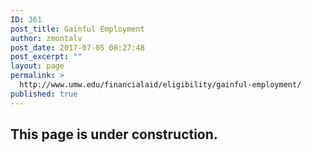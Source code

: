 ```yaml
---
ID: 361
post_title: Gainful Employment
author: zmontalv
post_date: 2017-07-05 08:27:48
post_excerpt: ""
layout: page
permalink: >
  http://www.umw.edu/financialaid/eligibility/gainful-employment/
published: true
---
```

<h2>This page is under construction.</h2>